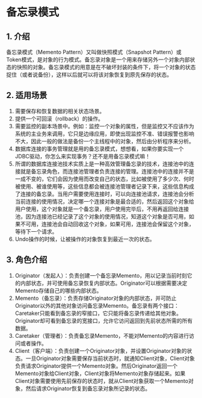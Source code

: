 备忘录模式
===

## 1. 介绍
备忘录模式（Memento Pattern）又叫做快照模式（Snapshot Pattern）或Token模式，是对象的行为模式。备忘录对象是一个用来存储另外一个对象内部状态的快照的对象。备忘录模式的用意是在不破坏封装的条件下，将一个对象的状态捉住（或者说备份），这样以后就可以将该对象恢复到原先保存的状态。

## 2. 适用场景
1. 需要保存和恢复数据的相关状态场景。
2. 提供一个可回滚（rollback）的操作。
3. 需要监控的副本场景中。例如：监控一个对象的属性，但是监控又不应该作为系统的主业务来调用，它只是边缘应用，即使出现监控不准、错误报警也影响不大，因此一般的做法是备份一个主线程中的对象，然后由分析程序来分析。
4. 数据库连接的事务管理就是用的备忘录模式，想想看，如果你要实现一个JDBC驱动，你怎么来实现事务？还不是用备忘录模式嘛！
5. 所谓的数据库连接池技术实质上是一种高效管理备忘录的技术，连接池中的连接就是备忘录角色，而连接池管理者负责连接的管理。连接池中的连接并不是一成不变的，它们会因为使用而改变自己的状态，比如被使用了多少次、何时被使用、被谁使用等，这些信息都会被连接池管理者记录下来，这些信息构成了连接的备忘录。当用户需要使用连接时，可以向连接池请求，连接池会分析当前连接的使用情况，决定哪一个连接对象是最合适的，然后返回这个对象给用户使用，这个对象就是一个备忘录，用户使用完毕后，不用再返回给连接池，因为连接池已经记录了这个对象的使用情况，知道这个对象是否可用，如果不可用，连接池会自动回收这个对象，如果可用，连接池会保留这个对象，等待下一个请求。
6. Undo操作的时候，让被操作的对象恢复到最近一次的状态。

## 3. 角色介绍
1. Originator（发起人）：负责创建一个备忘录Memento，用以记录当前时刻它的内部状态，并可使用备忘录恢复内部状态。Originator可以根据需要决定Memento存储自己的哪些内部状态。
2. Memento（备忘录）：负责存储Originator对象的内部状态，并可防止Originator以外的其他对象访问备忘录Memento。备忘录有两个接口：Caretaker只能看到备忘录的窄接口，它只能将备忘录传递给其他对象。Originator却可看到备忘录的宽接口，允许它访问返回到先前状态所需的所有数据。
3. Caretaker（管理者）：负责备忘录Memento，不能对Memento的内容进行访问或者操作。
4. Client（客户端）：负责创建一个Originator对象，并设置Originator对象的状态。一旦Originator对象需要保存当前状态时，就通知Client对象，Client对象负责请求Originator提供一个Memento对象。然后Originator返回一个Memento对象给Client对象，Client对象将Memento对象存储起来。如果Client对象需要使用先前保存的状态时，就从Client对象获取一个Memento对象，然后请求Originator恢复到备忘录对象所记录的状态。
